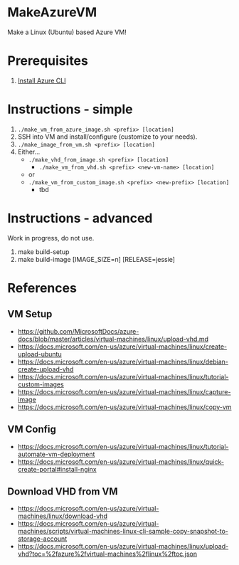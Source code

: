 # MakeAzureVM
Make a Linux (Ubuntu) based Azure VM!

# Prerequisites

1. [Install Azure CLI](https://docs.microsoft.com/en-us/cli/azure/install-azure-cli#install-on-debianubuntu-with-apt-get)

# Instructions - simple

1. `./make_vm_from_azure_image.sh <prefix> [location]`
2. SSH into VM and install/configure (customize to your needs).
3. `./make_image_from_vm.sh <prefix> [location]`
4. Either...
    - `./make_vhd_from_image.sh <prefix> [location]`
        - `./make_vm_from_vhd.sh <prefix> <new-vm-name> [location]`
    - or
    - `./make_vm_from_custom_image.sh <prefix> <new-prefix> [location]`
        - tbd

# Instructions - advanced

Work in progress, do not use.

1. make build-setup
2. make build-image  [IMAGE_SIZE=n] [RELEASE=jessie]

# References

## VM Setup
- https://github.com/MicrosoftDocs/azure-docs/blob/master/articles/virtual-machines/linux/upload-vhd.md
- https://docs.microsoft.com/en-us/azure/virtual-machines/linux/create-upload-ubuntu
- https://docs.microsoft.com/en-us/azure/virtual-machines/linux/debian-create-upload-vhd
- https://docs.microsoft.com/en-us/azure/virtual-machines/linux/tutorial-custom-images
- https://docs.microsoft.com/en-us/azure/virtual-machines/linux/capture-image
- https://docs.microsoft.com/en-us/azure/virtual-machines/linux/copy-vm

## VM Config
- https://docs.microsoft.com/en-us/azure/virtual-machines/linux/tutorial-automate-vm-deployment
- https://docs.microsoft.com/en-us/azure/virtual-machines/linux/quick-create-portal#install-nginx

## Download VHD from VM

- https://docs.microsoft.com/en-us/azure/virtual-machines/linux/download-vhd
- https://docs.microsoft.com/en-us/azure/virtual-machines/scripts/virtual-machines-linux-cli-sample-copy-snapshot-to-storage-account
- https://docs.microsoft.com/en-us/azure/virtual-machines/linux/upload-vhd?toc=%2fazure%2fvirtual-machines%2flinux%2ftoc.json